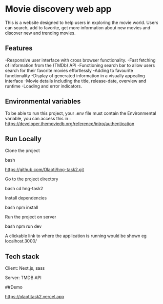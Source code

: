 # Movie discovery web app
This is a website designed to help users in exploring the movie world. Users can search, add to favorite, get more information about new movies and discover new and trending movies. 

## Features
-Responsive user interface with cross browser functionality.
-Fast fetching of information from the (TMDb) API
-Functioning search bar to allow users search for their favorite movies effortlessly
-Adding to favourite functionality
-Display of generated information in a visually appealing interface
-Movie details including the title, release-date, overview and runtime
-Loading and error indicators.

## Environmental variables
To be able to run this project, your .env file must contain the Environmental variable, you can access this in : <https://developer.themoviedb.org/reference/intro/authentication>

## Run Locally
Clone the project

bash

https://github.com/Olaoti/hng-task2.git

Go to the project directory

bash
cd hng-task2

Install dependencies

bash
npm install

Run the project on server

bash
npm run dev

A clickable link to where the application is running would be shown eg localhost.3000/ 

## Tech stack

Client: Next.js, sass

Server: TMDB API

##Demo

https://olaotitask2.vercel.app


